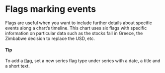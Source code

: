 # Flags marking events
Flags are useful when you want to include further details about specific events along a chart’s timeline. This chart uses six flags with specific information on particular data such as the stocks fall in Greece, the Zimbabwe decision to replace the USD, etc.
#### Tip
To add a [flag](https://api.highcharts.com/highstock/plotOptions.flags), set a new series flag type under series with a date, a title and a short text.
